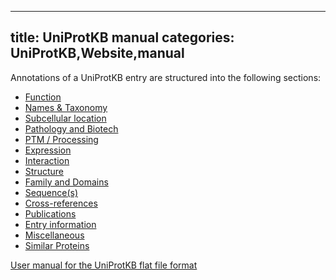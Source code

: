 
---
title: UniProtKB manual
categories: UniProtKB,Website,manual
---

Annotations of a UniProtKB entry are structured into the following sections:

*   [Function](http://www.uniprot.org/manual/function_section)
*   [Names & Taxonomy](http://www.uniprot.org/manual/names_and_taxonomy_section)
*   [Subcellular location](http://www.uniprot.org/manual/subcellular_location_section)
*   [Pathology and Biotech](http://www.uniprot.org/manual/pathology_and_biotech_section)
*   [PTM / Processing](http://www.uniprot.org/manual/ptm_processing_section)
*   [Expression](http://www.uniprot.org/manual/expression_section)
*   [Interaction](http://www.uniprot.org/manual/interaction_section)
*   [Structure](http://www.uniprot.org/manual/structure_section)
*   [Family and Domains](http://www.uniprot.org/manual/family_and_domains_section)
*   [Sequence(s)](http://www.uniprot.org/manual/sequences_section)
*   [Cross-references](http://www.uniprot.org/manual/cross_references_section)
*   [Publications](http://www.uniprot.org/manual/publications_section)
*   [Entry information](http://www.uniprot.org/manual/entry_information_section)
*   [Miscellaneous](http://www.uniprot.org/manual/miscellaneous_section)
*   [Similar Proteins](http://www.uniprot.org/manual/similar_proteins_section)

[User manual for the UniProtKB flat file format](http://web.expasy.org/docs/userman.html)
        